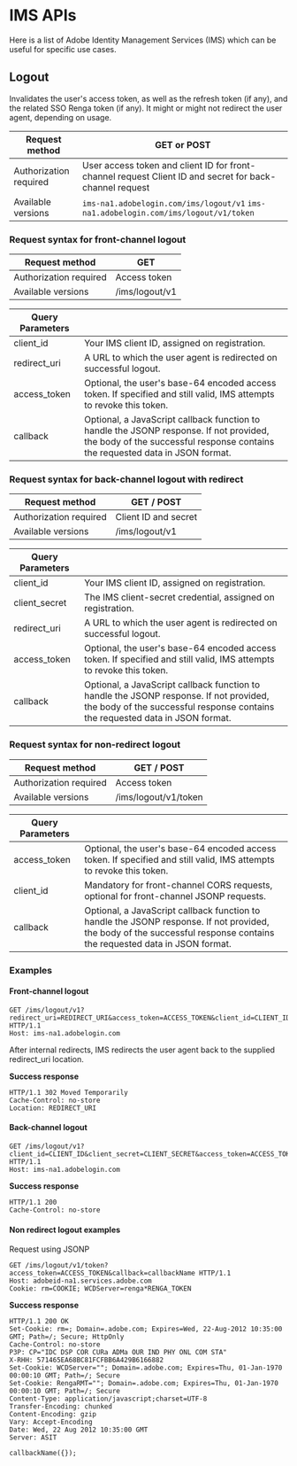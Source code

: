 # IMS APIs

Here is a list of Adobe Identity Management Services (IMS) which can be useful for specific use cases.

## Logout

Invalidates the user's access token, as well as the refresh token (if any), and the related SSO Renga token (if any). It might or might not redirect the user agent, depending on usage.

Request method | GET or POST
---- | ----
Authorization required | User access token and client ID for front-channel request Client ID and secret for back-channel request
Available versions | `ims-na1.adobelogin.com/ims/logout/v1`  `ims-na1.adobelogin.com/ims/logout/v1/token`

### Request syntax for front-channel logout

Request method | GET
---- | ----
Authorization required | Access token
Available versions | <ENV>/ims/logout/v1

Query Parameters | |      
---- | ----
client_id | Your IMS client ID, assigned on registration.
redirect_uri | A URL to which the user agent is redirected on successful logout.
access_token | Optional, the user's base-64 encoded access token. If specified and still valid, IMS attempts to revoke this token.
callback | Optional, a JavaScript callback function to handle the JSONP response. If not provided, the body of the successful response contains the requested data in JSON format.

### Request syntax for back-channel logout with redirect

Request method | GET / POST
---- | ----
Authorization required | Client ID and secret
Available versions | <ENV>/ims/logout/v1

Query Parameters | |      
---- | ----
client_id | Your IMS client ID, assigned on registration.
client_secret | The IMS client-secret credential, assigned on registration.
redirect_uri | A URL to which the user agent is redirected on successful logout.
access_token | Optional, the user's base-64 encoded access token. If specified and still valid, IMS attempts to revoke this token.
callback | Optional, a JavaScript callback function to handle the JSONP response. If not provided, the body of the successful response contains the requested data in JSON format.

### Request syntax for non-redirect logout

Request method | GET / POST
---- | ----
Authorization required | Access token
Available versions | <ENV>/ims/logout/v1/token

Query Parameters | |
---- | ----
access_token | Optional, the user's base-64 encoded access token. If specified and still valid, IMS attempts to revoke this token.
client_id | 	Mandatory for front-channel CORS requests, optional for front-channel JSONP requests.
callback | Optional, a JavaScript callback function to handle the JSONP response. If not provided, the body of the successful response contains the requested data in JSON format.

### Examples

#### Front-channel logout
```
GET /ims/logout/v1?redirect_uri=REDIRECT_URI&access_token=ACCESS_TOKEN&client_id=CLIENT_ID HTTP/1.1
Host: ims-na1.adobelogin.com

```
After internal redirects, IMS redirects the user agent back to the supplied redirect_uri location.

**Success response**
```
HTTP/1.1 302 Moved Temporarily
Cache-Control: no-store
Location: REDIRECT_URI
```

#### Back-channel logout
```
GET /ims/logout/v1?client_id=CLIENT_ID&client_secret=CLIENT_SECRET&access_token=ACCESS_TOKEN HTTP/1.1
Host: ims-na1.adobelogin.com
```
**Success response**
```
HTTP/1.1 200
Cache-Control: no-store
```

#### Non redirect logout examples

Request using JSONP
```
GET /ims/logout/v1/token?access_token=ACCESS_TOKEN&callback=callbackName HTTP/1.1
Host: adobeid-na1.services.adobe.com
Cookie: rm=COOKIE; WCDServer=renga*RENGA_TOKEN
```
**Success response**
```
HTTP/1.1 200 OK
Set-Cookie: rm=; Domain=.adobe.com; Expires=Wed, 22-Aug-2012 10:35:00 GMT; Path=/; Secure; HttpOnly
Cache-Control: no-store
P3P: CP="IDC DSP COR CURa ADMa OUR IND PHY ONL COM STA"
X-RHH: 571465EA68BC81FCFBB6A429B6166882
Set-Cookie: WCDServer=""; Domain=.adobe.com; Expires=Thu, 01-Jan-1970 00:00:10 GMT; Path=/; Secure
Set-Cookie: RengaRMT=""; Domain=.adobe.com; Expires=Thu, 01-Jan-1970 00:00:10 GMT; Path=/; Secure
Content-Type: application/javascript;charset=UTF-8
Transfer-Encoding: chunked
Content-Encoding: gzip
Vary: Accept-Encoding
Date: Wed, 22 Aug 2012 10:35:00 GMT
Server: ASIT
 
callbackName({});
```
